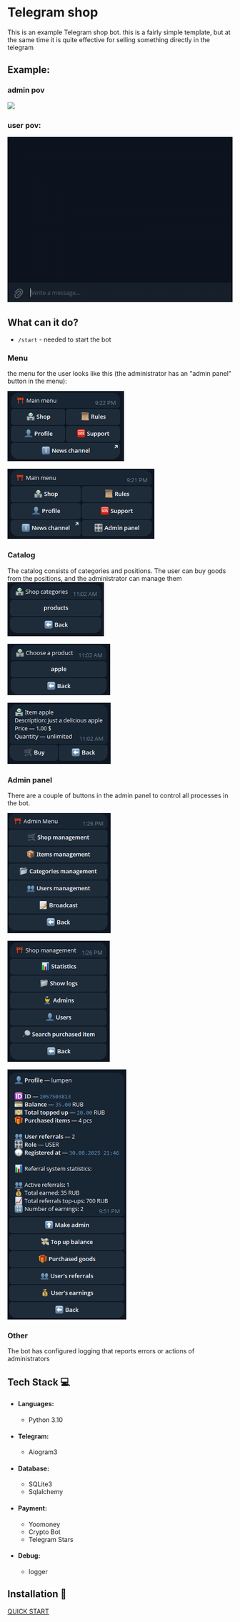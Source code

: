 # Telegram shop
This is an example Telegram shop bot.
this is a fairly simple template, but at the same time it is quite effective for selling something directly in the telegram  
## Example:  
### admin pov  
![](assets/admin_pov.gif)
### user pov:
![](assets/user_pov.gif)
## What can it do?
- `/start` - needed to start the bot
### Menu
  the menu for the user looks like this (the administrator has an "admin panel" button in the menu):  

  ![](assets/menu_picture.png)  

  ![](assets/menu_as_admin_picture.png)

### Catalog
  The catalog consists of categories and positions. The user can buy goods from the positions, and the administrator can manage them  
  ![](assets/categories_picture.png)  

  ![](assets/positions_picture.png)  

  ![](assets/position_description_picture.png)

### Admin panel
There are a couple of buttons in the admin panel to control all processes in the bot.

  ![](assets/admin_menu_picture.png)

  ![](assets/shop_menu_picture.png)

  ![](assets/user_menu_picture.png)
### Other
  The bot has configured logging that reports errors or actions of administrators  
## Tech Stack 💻
- #### Languages:
  - Python 3.10

- #### Telegram:
    - Aiogram3

- #### Database:
    - SQLite3
    - Sqlalchemy

- #### Payment:
    - Yoomoney
    - Crypto Bot
    - Telegram Stars

- #### Debug:
    - logger

## Installation 💾
[QUICK START](markdown/quick_start.md)